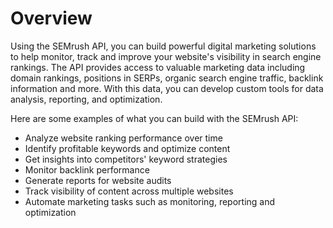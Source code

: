 # Overview

Using the SEMrush API, you can build powerful digital marketing solutions to
help monitor, track and improve your website's visibility in search engine
rankings. The API provides access to valuable marketing data including domain
rankings, positions in SERPs, organic search engine traffic, backlink
information and more. With this data, you can develop custom tools for data
analysis, reporting, and optimization.

Here are some examples of what you can build with the SEMrush API:

- Analyze website ranking performance over time
- Identify profitable keywords and optimize content
- Get insights into competitors' keyword strategies
- Monitor backlink performance
- Generate reports for website audits
- Track visibility of content across multiple websites
- Automate marketing tasks such as monitoring, reporting and optimization
